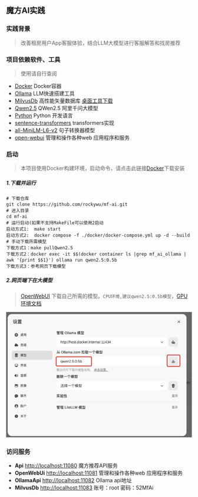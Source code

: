 ## 魔方AI实践

### 实践背景

> 改善租房用户App客服体验，结合LLM大模型进行客服解答和找房推荐

### 项目依赖软件、工具

> 使用请自行查阅

* [Docker](https://www.docker.com/) Docker容器
* [Ollama](https://ollama.com/) LLM快速搭建工具
* [MilvusDb](https://milvus.io/) 高性能矢量数据库  [桌面工具下载](https://github.com/zilliztech/attu)
* [Qwen2.5](https://github.com/QwenLM/Qwen2.5) QWen2.5 阿里千问大模型
* [Python](https://www.python.org/) Python 开发语言
* [sentence-transformers](https://sbert.net/) transformers实现
* [all-MiniLM-L6-v2](https://huggingface.co/sentence-transformers/all-MiniLM-L6-v2) 句子转换器模型
* [open-webui](https://github.com/open-webui/open-webui) 管理和操作各种web 应用程序和服务


### 启动

> 本项目使用Docker构建环境，启动命令，请点击此链接[Docker](https://www.docker.com/)下载安装

##### 1.下载并运行

```
# 下载仓库
git clone https://github.com/rockywu/mf-ai.git
# 进入目录
cd mf-ai
# 运行启动(如果不支持MakeFile可以使用2启动
启动方式1:  make start 
启动方式2:  docker compose -f ./docker/docker-compose.yml up -d --build
# 手动下载所需模型
下载方式1：make pullQwen2.5
下载方式2：docker exec -it $$(docker container ls |grep mf_ai_ollama | awk '{print $$1}') ollama run qwen2.5:0.5b
下载方式3：参考网页下载模型
```

##### 2.网页端下在大模型

> [OpenWebUI](http://localhost:11081) 下载自己所需的模型。`CPU环境,建议qwen2.5:0.5b模型`，[GPU环境文档](https://hub.docker.com/r/ollama/ollama)

![下载模型](./mf-imgs/pull-ollama.png)

### 访问服务

* **Api** [http://localhost:11080](http://localhost:11080) 魔方推荐API服务
* **OpenWebUi** [http://localhost:11081](http://localhost:11081)  管理和操作各种web 应用程序和服务
* **OllamaApi** [http://localhost:11082](http://localhost:11082)  Ollama api地址
* **MilvusDb** [http://localhost:11083](http://localhost:11083)  账号：root  密码：52MfAi
